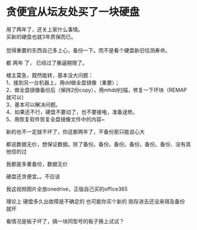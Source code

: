 # 贪便宜从坛友处买了一块硬盘


用了两年了，还关上家什么事情。<br />
买新的硬盘也就3年质保而已。<br />
<br />
觉得重要的东西自己多上心，备份一下。而不是看个硬盘新旧估测寿命。

都 两年 了， 已经过了撕逼期限了。

楼主莫急，既然能转，基本没大问题：<br />
1、接到另一台机器上，用dd做全盘镜像（重要）；<br />
2、做全盘镜像备份后（保持2份copy），用mhdd扫描，修复一下坏块（REMAP就可以）<br />
3、基本可以解决问题。<br />
4、如果还不行，硬盘不要动了，也不要接电，准备送修。<br />
5、用恢复软件恢复全盘镜像文件中的内容~

新的也不一定就不坏了，你这都两年了，不备份那只能说心大

都说数据无价，想保证数据。除了备份。备份。备份。备份。备份。备份、没有其他信的过

我都是多重备份，数据无价

硬盘还贪便宜。。不应该

我这视频图片全放onedrive，正版自己买的office365 

理论上 硬盘多久出故障是不确定的 也可能你买个新的 刚存进去还没来得及备份 就坏

看情况是板子坏了，搞一块同型号的板子换上试试？
